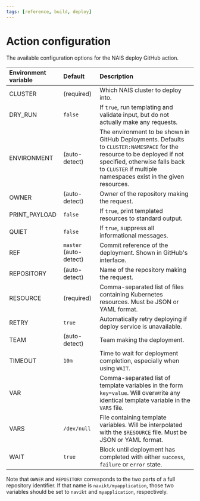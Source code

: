 ```yaml
---
tags: [reference, build, deploy]
---
```


# Action configuration

The available configuration options for the NAIS deploy GitHub action.

| Environment variable | Default                  | Description                                                                                                                                                                                                                 |
|:---------------------|:-------------------------|:----------------------------------------------------------------------------------------------------------------------------------------------------------------------------------------------------------------------------|
| CLUSTER              | (required)             | Which NAIS cluster to deploy into.                                                                                                                                                                                          |
| DRY_RUN             | `false`                  | If `true`, run templating and validate input, but do not actually make any requests.                                                                                                                                        |
| ENVIRONMENT          | (auto-detect)          | The environment to be shown in GitHub Deployments. Defaults to `CLUSTER:NAMESPACE` for the resource to be deployed if not specified, otherwise falls back to `CLUSTER` if multiple namespaces exist in the given resources. |
| OWNER                | (auto-detect)          | Owner of the repository making the request.                                                                                                                                                                                 |
| PRINT_PAYLOAD       | `false`                  | If `true`, print templated resources to standard output.                                                                                                                                                                    |
| QUIET                | `false`                  | If `true`, suppress all informational messages.                                                                                                                                                                             |
| REF                  | `master` (auto-detect) | Commit reference of the deployment. Shown in GitHub's interface.                                                                                                                                                            |
| REPOSITORY           | (auto-detect)          | Name of the repository making the request.                                                                                                                                                                                  |
| RESOURCE             | (required)             | Comma-separated list of files containing Kubernetes resources. Must be JSON or YAML format.                                                                                                                                 |
| RETRY                | `true`                   | Automatically retry deploying if deploy service is unavailable.                                                                                                                                                             |
| TEAM                 | (auto-detect)          | Team making the deployment.                                                                                                                                                                                                 |
| TIMEOUT              | `10m`                    | Time to wait for deployment completion, especially when using `WAIT`.                                                                                                                                                       |
| VAR                  |                          | Comma-separated list of template variables in the form `key=value`. Will overwrite any identical template variable in the `VARS` file.                                                                                      |
| VARS                 | `/dev/null`              | File containing template variables. Will be interpolated with the `$RESOURCE` file. Must be JSON or YAML format.                                                                                                            |
| WAIT                 | `true`                   | Block until deployment has completed with either `success`, `failure` or `error` state.                                                                                                                                     |

Note that `OWNER` and `REPOSITORY` corresponds to the two parts of a full repository identifier.
If that name is `navikt/myapplication`, those two variables should be set to `navikt` and `myapplication`, respectively.

